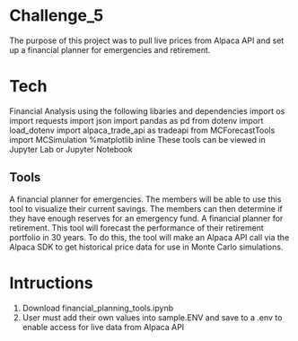 # Challenge_5
The purpose of this project was to pull live prices from Alpaca API and set up a financial planner for emergencies and retirement.




# Tech
Financial Analysis using the following libaries and dependencies import os
import requests
import json
import pandas as pd
from dotenv import load_dotenv
import alpaca_trade_api as tradeapi
from MCForecastTools import MCSimulation
%matplotlib inline
These tools can be viewed in Jupyter Lab or Jupyter Notebook


## Tools
 A financial planner for emergencies. The members will be able to use this tool to visualize their current savings. The members can then determine if they have enough reserves for an emergency fund.
 A financial planner for retirement. This tool will forecast the performance of their retirement portfolio in 30 years. To do this, the tool will make an Alpaca API call via the Alpaca SDK to get historical price data for use in Monte Carlo simulations.

# Intructions
1. Download financial_planning_tools.ipynb
2. User must add their own values into sample.ENV and save to a .env to enable access for live data from Alpaca API
